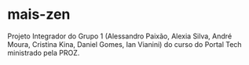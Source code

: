 # mais-zen
 Projeto Integrador do Grupo 1 (Alessandro Paixão, Alexia Silva, André Moura, Cristina Kina, Daniel Gomes, Ian Vianini) do curso do Portal Tech ministrado pela PROZ.
